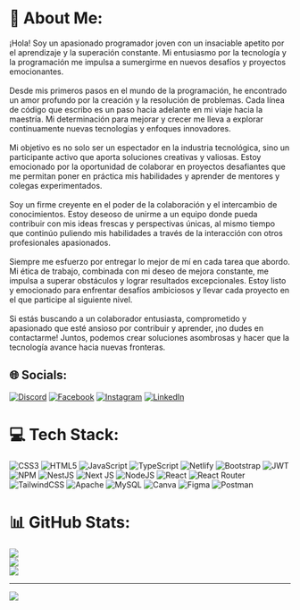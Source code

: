 # 💫 About Me:
¡Hola! Soy un apasionado programador joven con un insaciable apetito por el aprendizaje y la superación constante. Mi entusiasmo por la tecnología y la programación me impulsa a sumergirme en nuevos desafíos y proyectos emocionantes.<br><br>Desde mis primeros pasos en el mundo de la programación, he encontrado un amor profundo por la creación y la resolución de problemas. Cada línea de código que escribo es un paso hacia adelante en mi viaje hacia la maestría. Mi determinación para mejorar y crecer me lleva a explorar continuamente nuevas tecnologías y enfoques innovadores.<br><br>Mi objetivo es no solo ser un espectador en la industria tecnológica, sino un participante activo que aporta soluciones creativas y valiosas. Estoy emocionado por la oportunidad de colaborar en proyectos desafiantes que me permitan poner en práctica mis habilidades y aprender de mentores y colegas experimentados.<br><br>Soy un firme creyente en el poder de la colaboración y el intercambio de conocimientos. Estoy deseoso de unirme a un equipo donde pueda contribuir con mis ideas frescas y perspectivas únicas, al mismo tiempo que continúo puliendo mis habilidades a través de la interacción con otros profesionales apasionados.<br><br>Siempre me esfuerzo por entregar lo mejor de mí en cada tarea que abordo. Mi ética de trabajo, combinada con mi deseo de mejora constante, me impulsa a superar obstáculos y lograr resultados excepcionales. Estoy listo y emocionado para enfrentar desafíos ambiciosos y llevar cada proyecto en el que participe al siguiente nivel.<br><br>Si estás buscando a un colaborador entusiasta, comprometido y apasionado que esté ansioso por contribuir y aprender, ¡no dudes en contactarme! Juntos, podemos crear soluciones asombrosas y hacer que la tecnología avance hacia nuevas fronteras.


## 🌐 Socials:
[![Discord](https://img.shields.io/badge/Discord-%237289DA.svg?logo=discord&logoColor=white)](https://discord.gg/juanjo#7461) [![Facebook](https://img.shields.io/badge/Facebook-%231877F2.svg?logo=Facebook&logoColor=white)](https://facebook.com/https://www.facebook.com/juanjo.gaviria23?mibextid=ZbWKwL) [![Instagram](https://img.shields.io/badge/Instagram-%23E4405F.svg?logo=Instagram&logoColor=white)](https://instagram.com/juanjojaraba) [![LinkedIn](https://img.shields.io/badge/LinkedIn-%230077B5.svg?logo=linkedin&logoColor=white)](https://linkedin.com/in/https://www.linkedin.com/in/juan-jose-jaraba-gaviria-6aba14182/) 

# 💻 Tech Stack:
![CSS3](https://img.shields.io/badge/css3-%231572B6.svg?style=for-the-badge&logo=css3&logoColor=white) ![HTML5](https://img.shields.io/badge/html5-%23E34F26.svg?style=for-the-badge&logo=html5&logoColor=white) ![JavaScript](https://img.shields.io/badge/javascript-%23323330.svg?style=for-the-badge&logo=javascript&logoColor=%23F7DF1E) ![TypeScript](https://img.shields.io/badge/typescript-%23007ACC.svg?style=for-the-badge&logo=typescript&logoColor=white) ![Netlify](https://img.shields.io/badge/netlify-%23000000.svg?style=for-the-badge&logo=netlify&logoColor=#00C7B7) ![Bootstrap](https://img.shields.io/badge/bootstrap-%23563D7C.svg?style=for-the-badge&logo=bootstrap&logoColor=white) ![JWT](https://img.shields.io/badge/JWT-black?style=for-the-badge&logo=JSON%20web%20tokens) ![NPM](https://img.shields.io/badge/NPM-%23000000.svg?style=for-the-badge&logo=npm&logoColor=white) ![NestJS](https://img.shields.io/badge/nestjs-%23E0234E.svg?style=for-the-badge&logo=nestjs&logoColor=white) ![Next JS](https://img.shields.io/badge/Next-black?style=for-the-badge&logo=next.js&logoColor=white) ![NodeJS](https://img.shields.io/badge/node.js-6DA55F?style=for-the-badge&logo=node.js&logoColor=white) ![React](https://img.shields.io/badge/react-%2320232a.svg?style=for-the-badge&logo=react&logoColor=%2361DAFB) ![React Router](https://img.shields.io/badge/React_Router-CA4245?style=for-the-badge&logo=react-router&logoColor=white) ![TailwindCSS](https://img.shields.io/badge/tailwindcss-%2338B2AC.svg?style=for-the-badge&logo=tailwind-css&logoColor=white) ![Apache](https://img.shields.io/badge/apache-%23D42029.svg?style=for-the-badge&logo=apache&logoColor=white) ![MySQL](https://img.shields.io/badge/mysql-%2300f.svg?style=for-the-badge&logo=mysql&logoColor=white) ![Canva](https://img.shields.io/badge/Canva-%2300C4CC.svg?style=for-the-badge&logo=Canva&logoColor=white) 	![Figma](https://img.shields.io/badge/figma-%23F24E1E.svg?style=for-the-badge&logo=figma&logoColor=white) ![Postman](https://img.shields.io/badge/Postman-FF6C37?style=for-the-badge&logo=postman&logoColor=white)
# 📊 GitHub Stats:
![](https://github-readme-stats.vercel.app/api?username=JuanJoJaraba&theme=onedark&hide_border=false&include_all_commits=false&count_private=false)<br/>
![](https://github-readme-streak-stats.herokuapp.com/?user=JuanJoJaraba&theme=onedark&hide_border=false)<br/>
![](https://github-readme-stats.vercel.app/api/top-langs/?username=JuanJoJaraba&theme=onedark&hide_border=false&include_all_commits=false&count_private=false&layout=compact)

---
[![](https://visitcount.itsvg.in/api?id=JuanJoJaraba&icon=0&color=0)](https://visitcount.itsvg.in)

<!-- Proudly created with GPRM ( https://gprm.itsvg.in ) -->
